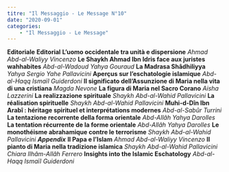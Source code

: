 ```yaml
---
titre: "Il Messaggio - Le Message N°10"
date: "2020-09-01"
categories:
    - "Il Messaggio - Le Message"
---
```


**Editoriale**
**Editorial**
**L’uomo occidentale tra unità e dispersione**
*Ahmad Abd-al-Waliyy Vincenzo*
**Le Shaykh Ahmad Ibn Idris face aux juristes wahhabites**
*Abd-al-Wadoud Yahya Gouraud*
**La Madrasa Shâdhiliyya**
*Yahya Sergio Yahe Pallavicini*
**Aperçus sur l’eschatologie islamique**
*Abd-al-Haqq Ismaïl Guiderdoni*
**Il significato dell’Assunzione di Maria nella vita di una cristiana**
*Magda Nevone*
**La figura di Maria nel Sacro Corano**
*Aisha Lazzerini*
**La realizzazione spirituale**
*Shaykh Abd-al-Wahid Pallavicini*
**La réalisation spirituelle**
*Shaykh Abd-al-Wahid Pallavicini*
**Muhi-d-Dîn Ibn Arabî&nbsp;: héritage spirituel et interprétations modernes**
*Abd-al-Sabûr Turrini*
**La tentazione recorrente della forma orientale**
*Abd-Allâh Yahya Darolles*
**La tentation récurrente de la forme orientale**
*Abd-Allâh Yahya Darolles*
**Le monothéisme abrahamique contre le terrorisme**
*Shaykh Abd-al-Wahid Pallavicini*
***Appendix***
**Il Papa e l’Islam**
*Ahmad Abd-al-Waliyy Vincenzo*
**Il pianto di Maria nella tradizione islamica**
*Shaykh Abd-al-Wahid Pallavicini*
*Chiara Ilhâm-Allâh Ferrero*
**Insights into the Islamic Eschatology**
*Abd-al-Haqq Ismaïl Guiderdoni*